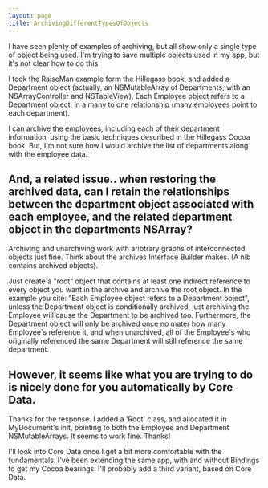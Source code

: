 ```yaml
---
layout: page
title: ArchivingDifferentTypesOfObjects
---
```




I have seen plenty of examples of archiving, but all show only a single type of object being used.   I'm trying to save multiple objects used in my app, but it's not clear how to do this.

I took the RaiseMan example form the Hillegass book, and added a Department object (actually, an NSMutableArray of Departments, with an NSArrayController and NSTableView).
Each Employee object refers to a Department object, in a many to one relationship (many employees point to each department).

I can archive the employees, including each of their department information, using the basic techniques described in the Hillegass Cocoa book.    But, I'm not sure how I would archive the list of departments along with the employee data.


And, a related issue..  when restoring the archived data, can I retain the relationships between the department object associated with each employee, and the related department object in the departments NSArray? 
----
Archiving and unarchiving work with aribtrary graphs of interconnected objects just fine.  Think about the archives Interface Builder makes.  (A nib contains archived objects).

Just create a "root" object that contains at least one indirect reference to every object you want in the archive and archive the root object.  In the example you cite: "Each Employee object refers to a Department object", unless the Department object is conditionally archived, just archiving the Employee will cause the Department to be archived too.  Furthermore, the Department object will only be archived once no mater how many Employee's reference it, and when unarchived, all of the Employee's who originally referenced the same Department will still reference the same department.

However, it seems like what you are trying to do is nicely done for you automatically by Core Data.
----

Thanks for the response.   I added a 'Root' class, and allocated it in MyDocument's init, pointing to both the Employee and Department NSMutableArrays.  It seems to work fine.  Thanks!

I'll look into Core Data once I get a bit more comfortable with the fundamentals.  I've been extending the same app, with and without Bindings to get my Cocoa bearings.  I'll probably add a third variant, based on Core Data.

